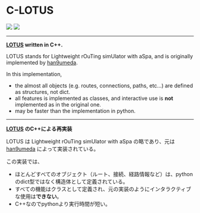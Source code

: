 # C-LOTUS

![](https://img.shields.io/badge/-C++-00599C.svg?logo=cplusplus)
[![](https://img.shields.io/github/v/release/hashiba-k-jp/C-LOTUS?color=ff9300)](https://github.com/hashiba-k-jp/C-LOTUS/releases)


<hr>

**[LOTUS](https://github.com/han9umeda/LOTUS) written in C++.**

LOTUS stands for Lightweight rOuTing simUlator with aSpa, and is originally implemented by [han9umeda](https://github.com/han9umeda).

In this implementation,
- the almost all objects (e.g. routes, connections, paths, etc...) are defined as structures, not dict.
- all features is implemented as classes, and interactive use is **not** implemented as in the original one.
- may be faster than the implementation in python.


<hr>

**[LOTUS](https://github.com/han9umeda/LOTUS) のC++による再実装**

LOTUS は Lightweight rOuTing simUlator with aSpa の略であり、元は [han9umeda](https://github.com/han9umeda) によって実装されている。

この実装では、
- ほとんどすべてのオブジェクト（ルート、接続、経路情報など）は、pythonのdict型ではなく構造体として定義されている。
- すべての機能はクラスとして定義され、元の実装のようにインタラクティブな使用は**できない**。
- C++なのでpythonより実行時間が短い。
